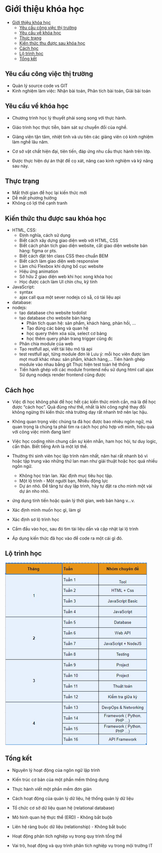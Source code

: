 # Giới thiệu khóa học

- [Giới thiệu khóa học](#giới-thiệu-khóa-học)
  - [Yêu cầu công việc thị trường](#yêu-cầu-công-việc-thị-trường)
  - [Yêu cầu về khóa học](#yêu-cầu-về-khóa-học)
  - [Thực trạng](#thực-trạng)
  - [Kiến thức thu được sau khóa học](#kiến-thức-thu-được-sau-khóa-học)
  - [Cách học](#cách-học)
  - [Lộ trình học](#lộ-trình-học)
  - [Tổng kết](#tổng-kết)

## Yêu cầu công việc thị trường

- Quản lý source code vs GIT
- Kinh nghiệm làm việc: Nhận bài toán, Phân tích bài toán, Giải bải toán

## Yêu cầu về khóa học

- Chương trình học lý thuyết phải song song với thực hành.

- Giáo trình học thực tiễn, bám sát sự chuyển đổi của nghề.
- Giảng viên tận tâm, nhiệt tình và ưu tiên các giảng viên có kinh nghiệm làm nghề lâu năm.
- Cơ sở vật chất hiện đại, tiên tiến, đáp ứng nhu cầu thực hành trên lớp.
- Được thực hiện dự án thật để cọ xát, nâng cao kinh nghiệm và kỹ năng sau này.

## Thực trạng

- Mất thời gian để học lại kiến thức mới
- Dễ mất phương hướng
- Không có lợi thế cạnh tranh

## Kiến thức thu được sau khóa học

- HTML, CSS:
  - Định nghĩa, cách sử dụng
  - Biết cách xây dựng giao diện web với HTML, CSS
  - Biết cách phân tích giao diện website, cắt giao diện website bán hàng: figma or pts.
  - Biết cách đặt tên class CSS theo chuẩn BEM
  - Biết cách làm giao diện web responsive
  - Làm chủ Flexbox khi dựng bố cục website
  - Hiệu ứng animation
  - Sở hữu 2 giao diện web khi học xong khóa học
  - Học được cách làm UI chỉn chu, kỹ tính
- JavaScript:
  - syntax
  - ajax call qua một sever nodejs có sẵ, có tài liệu api
- database:
- nodejs:
  - tạo database cho website todolist
  - tạo database cho website bán hàng
    - Phân tích quan hệ: sản phẩm, khách hàng, phản hồi, ...
    - Tạo đúng các bảng và quan hệ
    - học query thêm xóa sửa, select cơ bảng
    - học thêm query phân trang trigger cũng đc
  - Phân chia module của web
  - Tạo restfull api, viết tài liệu mô tả api
  - test restfull api, từng module đơn lẻ
    Lưu ý: mỗi học viên được làm mọt mudl khác nhau: sản phẩm, khách hàng,...
    Tiên hành ghép module vào nhau bằng git
    Thực hiện test toàn hệ thống
  - Tiến hành ghép với các module frontend
        nếu sử dụng html call ajax
        Sử dụng nodejs render frontend cũng được

## Cách học

- Việc đi học không phải để học hết các kiến thức mình cần, mà là để học được “cách học”.
Quả đúng như thế, nhất là khi công nghệ thay đổi không ngừng thì kiến thức nhà trường dạy rất nhanh trở nên lạc hậu.

- Không quan trọng việc chúng ta đã học được bao nhiêu ngôn ngữ, mà quan trọng là chúng ta phải tìm ra cách học phù hợp với mình,
    hiệu quả với công việc mình đang làm!
- Việc học coding nhìn chung cần sự kiên nhẫn, ham học hỏi, tư duy logic, cẩn thận. Biết tiếng Anh là một lợi thế.
- Thường thì sinh viên học lập trình năm nhất, năm hai rất nhanh bỏ vì hoặc tập trung vào những thứ lan man như giải thuật hoặc học quá nhiều ngôn ngữ.
  - Không học tràn lan. Xác định mục tiêu học tập.
  - Một lộ trình - Một người bạn, Nhiều động lực
  - Dự án nhỏ. Để tăng tư duy lập trình, hãy tự đặt ra cho mình một vài dự án nho nhỏ.
- ứng dụng tính tiền hoặc quản lý thời gian, web bán hàng v…v.
- Xác định mình muốn học gì, làm gì
- Xác định sơ lộ trình học
- Cắm đầu vào học, sau đó tìm tài liệu dần và cập nhật lại lộ trình
- Áp dụng kiến thức đã học vào để code ra một cái gì đó.

## Lộ trình học

![](way-for-source.jpg)

## Tổng kết

- Nguyên lý hoạt động của ngôn ngữ lập trình
- Kiến trúc cơ bản của một phần mềm thông dụng
- Thực hành viết một phần mềm đơn giản

- Cách hoạt động của quản lý dữ liệu, hệ thống quản lý dữ liệu
- Tổ chức cơ sở dữ liệu quan hệ (relational database)
- Mô hình quan hệ thực thể (ERD) - Không bắt buộb
- Liên hệ ràng buộc dữ liệu (relationship) - Không bắt buộc

- Hoạt động phân tích nghiệp vụ trong quy trình tổng thể
- Vai trò, hoạt động và quy trình phân tích nghiệp vụ trong mội trường IT
